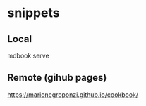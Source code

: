 # snippets

## Local

mdbook serve


## Remote (gihub pages)

https://marionegroponzi.github.io/cookbook/
